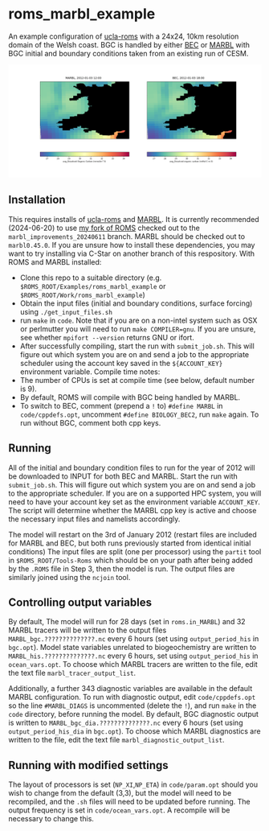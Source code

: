 # roms_marbl_example
An example configuration of [ucla-roms](https://github.com/CESR-lab/ucla-roms) with a 24x24, 10km resolution domain of the Welsh coast.
BGC is handled by either [BEC]( https://doi.org/10.1029/2004GB002220) or [MARBL](https://doi.org/10.1029/2021MS002647) with BGC initial and boundary conditions taken from an existing run of CESM.


![Comparison animation showing surface dissolved organic carbon in MARBL and BEC](DOC.gif)

## Installation
This requires installs of [ucla-roms](https://github.com/CESR-lab/ucla-roms) and [MARBL](https://github.com/marbl-ecosys/MARBL). 
It is currently recommended (2024-06-20) to use [my fork of ROMS](https://github.com/dafyddstephenson/ucla-roms) checked out to the `marbl_improvements_20240611` branch. MARBL should be checked out to `marbl0.45.0`.
If you are unsure how to install these dependencies, you may want to try installing via C-Star on another branch of this respository. With ROMS and MARBL installed:

- Clone this repo to a suitable directory (e.g. `$ROMS_ROOT/Examples/roms_marbl_example` or `$ROMS_ROOT/Work/roms_marbl_example`)
- Obtain the input files (initial and boundary conditions, surface forcing) using `./get_input_files.sh`
- run `make` in `code`. Note that if you are on a non-intel system such as OSX or perlmutter you will need to run `make COMPILER=gnu`. If you are unsure, see whether `mpifort --version` returns GNU or ifort.
- After successfully compiling, start the run with `submit_job.sh`. This will figure out which system you are on and send a job to the appropriate scheduler using the account key saved in the `${ACCOUNT_KEY}` environment variable.
Compile time notes:
- The number of CPUs is set at compile time (see below, default number is 9).
- By default, ROMS will compile with BGC being handled by MARBL.
- To switch to BEC, comment (prepend a `!` to) `#define MARBL` in `code/cppdefs.opt`, uncomment `#define BIOLOGY_BEC2`, run `make` again.
   To run without BGC, comment both cpp keys.

## Running
All of the initial and boundary condition files to run for the year of 2012 will be downloaded to INPUT for both BEC and MARBL. 
Start the run with `submit_job.sh`. This will figure out which system you are on and send a job to the appropriate scheduler. If you are on a supported HPC system, you will need to have your account key set as the environment variable `ACCOUNT_KEY`. The script will determine whether the MARBL cpp key is active and choose the necessary input files and namelists accordingly.

The model will restart on the 3rd of January 2012 (restart files are included for MARBL and BEC, but both runs previously started from identical initial conditions)
The input files are split (one per processor) using the `partit` tool in `$ROMS_ROOT/Tools-Roms` which should be on your path after being added by the `.ROMS` file in Step 3, then the model is run.
The output files are similarly joined using the `ncjoin` tool.

## Controlling output variables 
By default, The model will run for 28 days (set in `roms.in_MARBL`) and 32 MARBL tracers will be written to the output files `MARBL_bgc.??????????????.nc` every 6 hours (set using `output_period_his` in `bgc.opt`). Model state variables unrelated to biogeochemistry are written to `MARBL_his.??????????????.nc` every 6 hours, set using `output_period_his` in `ocean_vars.opt`. To choose which MARBL tracers are written to the file, edit the text file `marbl_tracer_output_list`. 

Additionally, a further 343 diagnostic variables are available in the default MARBL configuration. To run with diagnostic output, edit `code/cppdefs.opt` so the line `#MARBL_DIAGS` is uncommented (delete the `!`), and run `make` in the `code` directory, before running the model. By default, BGC diagnostic output is written to `MARBL_bgc_dia.??????????????.nc` every 6 hours (set using `output_period_his_dia` in `bgc.opt`). To choose which MARBL diagnostics are written to the file, edit the text file `marbl_diagnostic_output_list`. 

## Running with modified settings
The layout of processors is set (`NP_XI`,`NP_ETA`) in `code/param.opt` should you wish to change from the default (3,3), but the model will need to be recompiled, and the `.sh` files will need to be updated before running.
The output frequency is set in `code/ocean_vars.opt`. A recompile will be necessary to change this.

